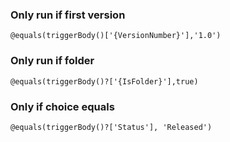 ### Only run if  first version
```@equals(triggerBody()['{VersionNumber}'],'1.0')```

### Only run if folder
```@equals(triggerBody()?['{IsFolder}'],true)```

### Only if choice equals
```@equals(triggerBody()?['Status'], 'Released')```
